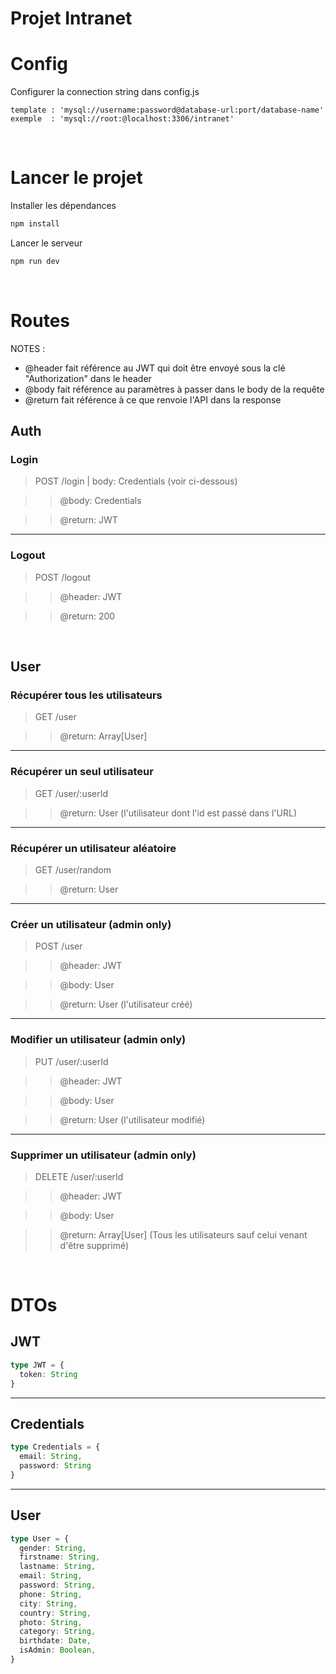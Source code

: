 # Projet Intranet

# Config

Configurer la connection string dans config.js
```
template : 'mysql://username:password@database-url:port/database-name'
exemple  : 'mysql://root:@localhost:3306/intranet'
```

<br>

# Lancer le projet

Installer les dépendances
```bash
npm install
```

Lancer le serveur
```bash
npm run dev
```

<br>

# Routes

NOTES :

- @header fait référence au JWT qui doit être envoyé sous la clé "Authorization" dans le header
- @body fait référence au paramètres à passer dans le body de la requête
- @return fait référence à ce que renvoie l'API dans la response

## Auth

### Login
> POST /login | body: Credentials (voir ci-dessous)

>> @body: Credentials

>> @return: JWT
---
### Logout
> POST /logout

>> @header: JWT

>> @return: 200

<br>

## User
### Récupérer tous les utilisateurs
> GET /user

>> @return: Array[User]
---
### Récupérer un seul utilisateur
> GET /user/:userId

>> @return: User (l'utilisateur dont l'id est passé dans l'URL)
---
### Récupérer un utilisateur aléatoire
> GET /user/random

>> @return: User
---
### Créer un utilisateur (admin only)
> POST /user

>> @header: JWT

>> @body: User

>> @return: User (l'utilisateur créé)
---
### Modifier un utilisateur (admin only)
> PUT /user/:userId

>> @header: JWT

>> @body: User

>> @return: User (l'utilisateur modifié)
---
### Supprimer un utilisateur (admin only)
> DELETE /user/:userId

>> @header: JWT

>> @body: User

>> @return: Array[User] (Tous les utilisateurs sauf celui venant d'être supprimé)

<br>

# DTOs
## JWT
```ts
type JWT = {
  token: String
}
```
---
## Credentials
```ts
type Credentials = {
  email: String,
  password: String
}
```
---
## User
```ts
type User = {
  gender: String,
  firstname: String,
  lastname: String,
  email: String,
  password: String,
  phone: String,
  city: String,
  country: String,
  photo: String,
  category: String,
  birthdate: Date,
  isAdmin: Boolean,
}
```